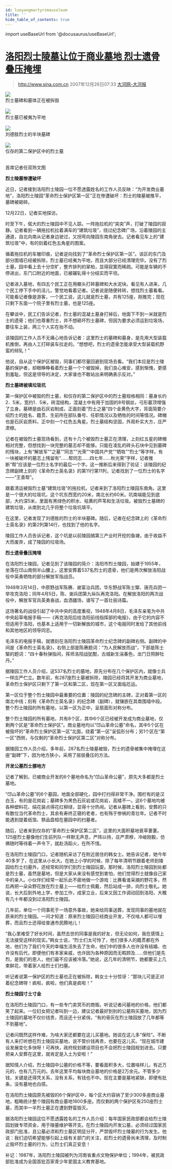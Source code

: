 ```yaml
---
id: luoyangmartyrsmausoleum
title: ''
hide_table_of_contents: true
---
```


import useBaseUrl from '@docusaurus/useBaseUrl';

# [洛阳烈士陵墓让位于商业墓地 烈士遗骨叠压掩埋](http://news.sina.com.cn/c/2007-12-26/073314603844.shtml)

> http://www.sina.com.cn 2007年12月26日07:33 [大河网-大河报](http://epaper.dahe.cn/dhb/)

<div style={{textAlign: 'center'}}>
<img src={useBaseUrl('https://crustipfs.info/ipfs/QmXSnds2BF97yuZwYAMLwrpjQcuPcm22WGsFmBJfWFTEUM/references/luoyangmartyrsmausoleum/1.jpeg')} /><br/>
</div>
<div style={{fontSize: '14px', fontWeight: 'normal', textAlign: 'center', lineHeight: '100%'}}>
烈士墓碑和墓体正在被拆毁
</div><br/>

<div style={{textAlign: 'center'}}>
<img src={useBaseUrl('https://crustipfs.info/ipfs/QmXSnds2BF97yuZwYAMLwrpjQcuPcm22WGsFmBJfWFTEUM/references/luoyangmartyrsmausoleum/2.jpeg')} /><br/>
</div>
<div style={{fontSize: '14px', fontWeight: 'normal', textAlign: 'center', lineHeight: '100%'}}>
烈士墓已被夷为平地
</div><br/>

<div style={{textAlign: 'center'}}>
<img src={useBaseUrl('https://crustipfs.info/ipfs/QmXSnds2BF97yuZwYAMLwrpjQcuPcm22WGsFmBJfWFTEUM/references/luoyangmartyrsmausoleum/3.jpeg')} /><br/>
</div>
<div style={{fontSize: '14px', fontWeight: 'normal', textAlign: 'center', lineHeight: '100%'}}>
刘德胜烈士的半块墓碑
</div><br/>

<div style={{textAlign: 'center'}}>
<img src={useBaseUrl('https://crustipfs.info/ipfs/QmXSnds2BF97yuZwYAMLwrpjQcuPcm22WGsFmBJfWFTEUM/references/luoyangmartyrsmausoleum/4.jpeg')} /><br/>
</div>
<div style={{fontSize: '14px', fontWeight: 'normal', textAlign: 'center', lineHeight: '100%'}}>
仅存的第二保护区中的烈士墓
</div><br/>

首席记者任双玲文图

**烈士陵墓惨遭破坏**

近日，记者接到洛阳烈士陵园一位不愿透露姓名的工作人员反映：“为开发商业墓地”，洛阳烈士陵园“革命烈士保护区第一区”正在惨遭破坏：烈士的陵墓被推平，墓碑被砸碎。

12月22日，记者实地探访。

时至下午，偌大的烈士陵园中不见人踪。一阵拖拉机的“突突”声，打破了陵园的寂静。记者看到一辆拖拉机拉着满车的“建筑垃圾”，绕过纪念碑广场，沿着陵园的主通道，自北向南从记者身边驶过，又拐弯向陵园东南角驶去。记者看见车上的“建筑垃圾”中，有的刻着红色五角星的图案。

循着拖拉机的车辙印痕，记者逆向找到了“革命烈士保护区第一区”。该区的东门及部分围墙已经被拆除，烈士墓已经夷为平地，而且大部分已经清理完毕。没有了烈士墓，园中看上去十分空旷，整齐排列的翠柏，显得寂寞而稀疏。可能是车辆的不停进出，东门口附近的地面，已被碾轧得十分结实而平坦。

记者进入墓地，有四五个民工正在用榔头打碎墓碑和大水泥块。看见有人进来，几个民工停下手中的活儿，警觉地看着记者。记者说是随便转转，想找烈士墓看看。可能看记者像是游客，一个民工说，这儿就是烈士墓，共有125座，刚推完；现在只剩下东面一个院子里有烈士墓，也是125座。

在攀谈中，民工们告诉记者，烈士墓的混凝土墓身打掉后，地面下不到一米就是烈士的遗骨；他们也尊重烈士，并不想砸坏烈士墓碑，但因为要求必须运到垃圾场，要往车上装，两三个人实在抬不动。

该陵园的工作人员不无痛心地告诉记者：这里烈士的墓碑和墓身，是先用大型装载机推倒，再由人工打碎装车拉走的。“想想吧，烈士的遗骨怎能承受大型装载机野蛮的倾轧！”

他说，自从这个保护区被毁，同事们都尽量回避到现场去看。“我们本应是烈士陵墓的保护者，却眼睁睁看着烈士墓一个个被毁掉，我们良心难安，感到惭愧，更感到羞耻。但这是领导的决定，大家谁也不敢站出来明确表示反对。”

**烈士墓碑被填垃圾坑**

第一保护区中被毁的烈士墓，和仅存的第二保护区中的烈士墓规格相同：墓身长约2．5米，宽约1．5米，砖混结构，混凝土中有用于加固的8号钢丝，弓形墓顶增强了立身。墓碑是由石灰岩制成，正面刻着“烈士之墓”四个金黄色大字，背面简要介绍烈士的姓名、籍贯、生前所在部队番号、任职情况以及牺牲的时间等情况。碑帽也是石灰岩质料，正中刻一个红色五角星。烈士墓结构坚固，外观朴实大方，庄严肃穆。

记者在被毁烈士墓现场看到，还有十几个被毁烈士墓正在清理，上刻红五星的碑帽相对完整，但想找到一块完整的墓志却不能够。只能在凌乱的砖头石块中见到墓碑的残块，上有“解放军”“之墓”“同志”“光荣”“中国共产党”“牺牲”“烈士”等字样。有一块被破坏的墓志上残留有“……帮同志……四七年……秋光荣”字样，记者推断“帮”应该是一位烈士名字的最后一个字。这一推断后来得到了验证：该陵园的纪念碑副碑上刻的《革命烈士英名录》的第11行第11列，记者找到了一位烈士的名字——“王善帮”。

跟着清运被毁烈士墓“建筑垃圾”的拖拉机，记者来到了洛阳烈士陵园东南角。这里是一个很大的垃圾坑，这个坑东西宽约20米，南北长约60米。坑南端能见到底部，大约深5米，里面有黑绿色的积水、枯黄的芦苇和生活垃圾。被毁烈士墓碑的建筑垃圾，从南到北几乎将整个垃圾坑填平。

在这里，记者发现了刘德胜的烈士的半块墓碑。随后，记者在纪念碑上的《革命烈士英名录》的第2列第14行，也找到了他的名字。

陵园工作人员告诉记者，这个坑是以前陵园搞第三产业时开挖的鱼塘，由于收益不大而废弃，成了陵园的垃圾场。

**烈士遗骨叠压掩埋**

在洛阳烈士陵园，记者见到了该陵园的简介：洛阳市烈士陵园，始建于1955年，坐落在邙山南侧半山腰上，这里安葬着537名烈士的遗骨，他们是两次解放洛阳战役中英勇牺牲的部分解放军指战员。

1948年3月14日，中原野战军陈赓、谢富治兵团，华东野战军陈士榘、唐亮兵团一举攻克洛阳；同年4月5日，陈、谢兵团第九纵队再克洛阳。在解放洛阳的两次战役中，解放军官兵英勇奋战，血洒疆场，谱写了一首壮丽诗篇。

这场著名的战役引起了中共中央的高度重视，1948年4月8日，毛泽东亲笔为中共中央起草电报手稿——《再克洛阳后给洛阳前线指挥部的电报》，由于它的内容不但适用于洛阳，也基本上适用于一切新解放的城市，这个电报同时发给了其他前线和其他地区的领导同志。

毛泽东的电报手稿，就镌刻在洛阳烈士陵园革命烈士纪念碑的副碑右侧。副碑的中间是《革命烈士英名录》，右侧上部是陈赓题词：“为人民解放而战”，下部是陈士榘的题词：“四十春秋弹指间，挥师洛阳战犹酣，古城新生湍春色，龙门日照醉牡丹。”

据陵园工作人员介绍，这537名烈士的墓地，原先分布在几个保护区内，就像士兵一样庄严伫立。数年前，有287座烈士墓被拆除，陵园已经将其开发为商业墓地，革命烈士保护区只剩下了第一区和第二区，现在第一区又面临厄运。

第一区位于整个烈士陵园中最重要的位置：陵园的纪念碑的主碑，正对着第一区的南北中线；刻有《革命烈士英名录》的纪念碑（副碑），就镶嵌在其南围墙中段。整个烈士陵园的所有墓地，以第一区为正中，呈扇面形对称分布。

整个烈士陵园的所有墓地，共有8个区，其中6个区已经被开发成为商业墓地，仅剩两个区是“革命烈士保护区”。商业墓地均以“邙山革命公墓”命名，其中5个区在被毁坏的“革命烈士保护区第一区”北面，绕着“第一区”呈弧形分布；另1个区在“第一区”西侧，与仅剩的“革命烈士保护区第二区”对称分布。

据陵园工作人员介绍，多年前，287名烈士陵墓被毁，烈士的遗骨被集中掩埋在这座“副碑”下，因为地方狭小，采用了层层叠压的方法。

**开发公墓烈士挪地方**

记者了解到，已被商业开发的6个墓地命名为“邙山革命公墓”，原先大多都是烈士墓地。

“邙山革命公墓”的6个墓园，地面全部硬化，园中打扫得非常干净。围栏有的是汉白玉，有的是花岗岩；墓碑多为黑色石灰岩或花岗岩，高矮不一。这6个墓地均被各种塑料花、绢花装点得花红柳绿，显得十分热闹。记者从墓碑上看到，安葬的只有数位当代革命烈士，其余有寿终正寝的老者，也有殇于惨祸的青壮年。记者不时能遇到提着纸箔、祭品盘桓在墓园中的扫墓者。

随后，记者来到仅存的“革命烈士保护区第二区”，这里的大面积墓地衰草萋萋。125座烈士墓像他们生前列队一样默无声息，严阵以待，庄严肃穆，冷峻刚毅，仿佛随时等待着一声令下，就赴汤蹈火，在所不惜。

在洛阳烈士陵园门口，记者随机采访了在附近居住的韩女士。她告诉记者，她今年40多岁了，在这里从小长大。在她上小学的时候，除了每年清明节跟着老师到陵园给烈士扫墓外，还经常和同学们到烈士陵园玩耍。那时候，洛阳烈士陵园到处都是烈士墓，虽然是墓地，但是大家从来没有感觉到害怕，他们觉得烈士就像自己家中的亲人。小伙伴们经常一起乐此不疲地做一个游戏：比赛看谁采摘的野花多，然后再把一朵朵野花放在烈士墓上——给烈士佩戴，然后站成一排，向烈士敬礼。她说，长大后到外地上学，参加工作，成家立业，后来又因工作调动回到洛阳，大概有几十年都没到过洛阳烈士陵园。

几年前，单位一个同事死于一场意外事故，她来给同事送葬，发现同事的墓地就在原来的烈士陵园。一问才知道：原来烈士陵园已经商业开发，不仅啥人都可以埋葬，而且烈士还得给普通市民腾地儿！

“我心里难受了好长时间，虽然去世的同事是我的好友，但无论如何，我在感情上无法接受这样的现实。”韩女士说，“烈士们太可怜了，他们很多人的籍贯都在外地，他们为了我们今天的幸福生活失去了生命，他们中的很多人也许没有结婚、也许没有后代，即便他们有本家亲戚，也许因为各种原因而无暇顾及……但他们是先烈，是我们的恩人，他们最不应该被冷落。”她说，这几年的清明节，她都要买上几束鲜花，带着家人给烈士们扫墓。

听记者说第一保护区的烈士墓也正在被拆除，韩女士十分惊讶：“那块儿可是正对着纪念碑呀！疯啦，疯啦，他们真是疯啦！”

**烈士陵园寸土寸金**

在洛阳烈士陵园门口，有一些专门卖冥币的商贩。听说记者问墓地的价格，他们都笑了起来。一位妇女把记者叫到一边，建议记者最好到别的公墓购买墓地，因为烈士陵园的墓地不仅价钱贵，而且还十分紧俏，“有的骨灰在烈士陵园放了几年都等不到墓地”。

记者问既然这样作难，为啥大家还都要在这儿买墓地。她说在这儿多“保险”。不断有人来打听想在烈士陵园买墓地，说不管价钱再贵，也要在这儿买。“现在城市建设发展变化多快呀！可再快，政府规划建设项目也不会把烈士陵园规划进去。只要把亲人安葬在这里，就肯定是入土为安啦！”

据知情人介绍，烈士陵园中公墓的价格不等，要看面积多大，位置啥样儿，有近万元的，也有几万元的。去年这里平均每块商业墓地的价格是2万余元。不管多少钱，关键是还得凭关系，没有关系，有钱也不中。现在主要是墓地紧缺，即便有批条，没有墓地也白搭。

在洛阳烈士陵园原先被毁的6个保护区中，每个区大约容纳了至少300多座商业墓地，粗略统计整个陵园有商业墓地1800多座。而仅剩的两个保护区有250座烈士墓，而其中一半烈士墓正在遭到野蛮毁灭。

据洛阳烈士陵园这位不愿透露姓名的工作人员介绍：每年国家民政部都会给烈士陵园划拨专项资金，用于陵墓维护等开支。在烈士陵园内开发公墓，必须经过国家民政部门批准，且公墓必须和烈士墓区明显分开，严禁毁坏烈士陵墓的行为发生。他说：我们迫切希望能够引起上级有关部门的关注，趁烈士的遗骨尚未清理，及时制止毁坏烈士墓的行为，让烈士们真正安息！

补记：1987年，洛阳烈士陵园被列为河南省重点文物保护单位；1994年，被民政部批准成为全国首批百家青少年爱国主义教育基地。